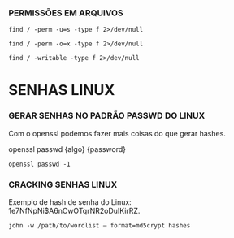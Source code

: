 ### PERMISSÕES EM ARQUIVOS
~~~
find / -perm -u=s -type f 2>/dev/null
~~~
~~~
find / -perm -o=x -type f 2>/dev/null
~~~
~~~
find / -writable -type f 2>/dev/null
~~~

# SENHAS LINUX

### GERAR SENHAS NO PADRÃO PASSWD DO LINUX

Com o openssl podemos fazer mais coisas do que gerar hashes.

openssl passwd {algo} {password}
~~~
openssl passwd -1
~~~

### CRACKING SENHAS LINUX
Exemplo de hash de senha do Linux: $1$e7NfNpNi$A6nCwOTqrNR2oDuIKirRZ.
~~~
john -w /path/to/wordlist — format=md5crypt hashes
~~~
